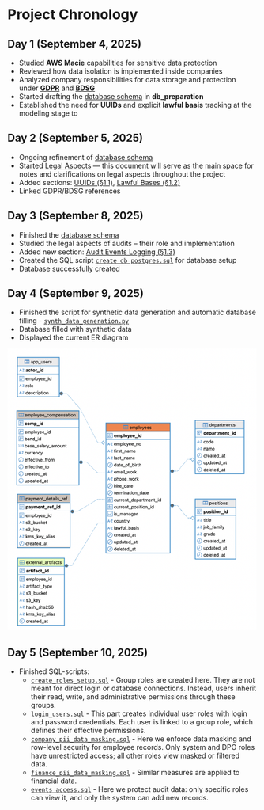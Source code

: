 # Project Chronology


## Day 1 (September 4, 2025)
- Studied **AWS Macie** capabilities for sensitive data protection
- Reviewed how data isolation is implemented inside companies
- Analyzed company responsibilities for data storage and protection under **[GDPR](https://eur-lex.europa.eu/eli/reg/2016/679/oj)** and **[BDSG](https://www.gesetze-im-internet.de/bdsg_2018/)**
- Started drafting the [database schema](synth_data/db_preparation) in **db_preparation**
- Established the need for **UUIDs** and explicit **lawful basis** tracking at the modeling stage to 

## Day 2 (September 5, 2025)
- Ongoing refinement of [database schema](synth_data/db_preparation)
- Started [Legal Aspects](Legal_Aspects.md) — this document will serve as the main space for notes and clarifications on legal aspects throughout the project
- Added sections: [UUIDs (§1.1)](Legal_Aspects.md#11-use-of-universally-unique-identifiers-uuids), [Lawful Bases (§1.2)](Legal_Aspects.md#12-lawful-bases-for-data-processing)
- Linked GDPR/BDSG references


## Day 3 (September 8, 2025)
- Finished the [database schema](synth_data/db_preparation)
- Studied the legal aspects of audits – their role and implementation
- Added new section: [Audit Events Logging (§1.3)](Legal_Aspects.md#13-audit-events-logging)
- Created the SQL script [`create_db_postgres.sql`](db_scripts/create_db_postgres.sql) for database setup
- Database successfully created


## Day 4 (September 9, 2025)
- Finished the script for synthetic data generation and automatic database filling - [`synth_data_generation.py`](synth_data/synth_data_generation.py)
- Database filled with synthetic data
- Displayed the current ER diagram

![ER-diagram](pic/dataforge_db.png)

## Day 5 (September 10, 2025)
- Finished SQL-scripts:
    - [`create_roles_setup.sql`](bd_scripts/create_roles_setup.sql) - Group roles are created here. They are not meant for direct login or database connections. Instead, users inherit their read, write, and administrative permissions through these groups.
    - [`login_users.sql`](bd_scripts/login_users.sql) - This part creates individual user roles with login and password credentials. Each user is linked to a group role, which defines their effective permissions.
    - [`company_pii_data_masking.sql`](db_scripts/company_pii_data_masking.sql) - Here we enforce data masking and row-level security for employee records. Only system and DPO roles have unrestricted access; all other roles view masked or filtered data.
    - [`finance_pii_data_masking.sql`](db_scripts/finance_pii_data_masking.sql) - Similar measures are applied to financial data.
    - [`events_access.sql`](db_scripts/events_access.sql) - Here we protect audit data: only specific roles can view it, and only the system can add new records.
    

